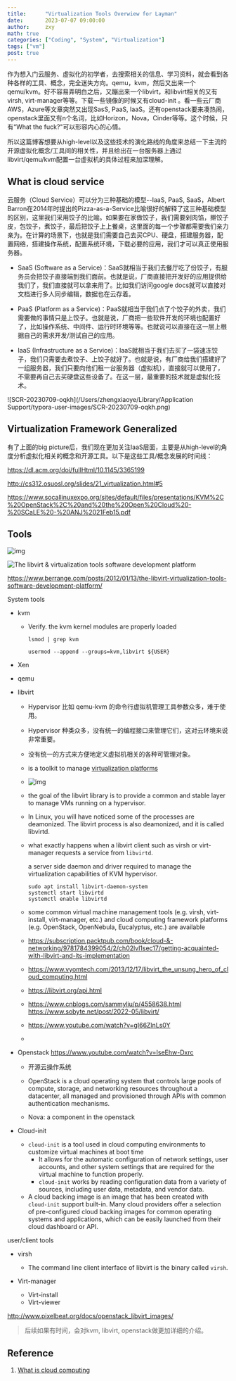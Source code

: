 ```yaml
---
title:      "Virtualization Tools Overwiew for Layman"
date:       2023-07-07 09:00:00
author:     zxy
math: true
categories: ["Coding", "System", "Virtualization"]
tags: ["vm"]
post: true
---
```


作为想入门云服务、虚拟化的初学者，去搜索相关的信息、学习资料，就会看到各种各样的工具、概念，完全迷失方向。qemu，kvm，然后又出来一个qemu/kvm。好不容易弄明白之后，又蹦出来一个libvirt，和libvirt相关的又有virsh, virt-manager等等。下载一些镜像的时候又有cloud-init 。看一些云厂商AWS，Azure等文章突然又出现SasS, PaaS, IaaS。还有openstack要来凑热闹，openstack里面又有n个名词，比如Horizon，Nova，Cinder等等。这个时候，只有“What the fuck?"可以形容内心的心情。

所以这篇博客想要从high-level以及这些技术的演化路线的角度来总结一下主流的开源虚拟化概念/工具间的相关性，并且给出在一台服务器上通过libvirt/qemu/kvm配置一台虚拟机的具体过程来加深理解。

## What is cloud service

云服务（Cloud Service）可以分为三种基础的模型--IaaS, PaaS, SaaS，Albert Barron在2014年时提出的Pizza-as-a-Service比喻很好的解释了这三种基础模型的区别，这里我们采用饺子的比喻。如果要在家做饺子，我们需要剁肉馅，擀饺子皮，包饺子，煮饺子，最后把饺子上上餐桌，这里面的每一个步骤都需要我们亲力亲为。在计算的场景下，也就是我们需要自己去买CPU、硬盘，搭建服务器，配置网络，搭建操作系统，配置系统环境，下载必要的应用，我们才可以真正使用服务器。

- SaaS (Software as a Service)：SaaS就相当于我们去餐厅吃了份饺子，有服务员会把饺子直接端到我们面前。也就是说，厂商直接把开发好的应用提供给我们了，我们直接就可以拿来用了。比如我们访问google docs就可以直接对文档进行多人同步编辑，数据也在云存着。

- PaaS (Platform as a Service)：PaaS就相当于我们点了个饺子的外卖，我们需要做的事情只是上饺子。也就是说，厂商把一些软件开发的环境也配置好了，比如操作系统、中间件、运行时环境等等。也就说可以直接在这一层上根据自己的需求开发/测试自己的应用。
- IaaS (Infrastructure as a Service)：IaaS就相当于我们去买了一袋速冻饺子，我们只需要去煮饺子、上饺子就好了。也就是说，有厂商给我们搭建好了一组服务器，我们只要向他们租一台服务器（虚拟机），直接就可以使用了，不需要再自己去买硬盘这些设备了。在这一层，最重要的技术就是虚拟化技术。

![SCR-20230709-oqkh](/Users/zhengxiaoye/Library/Application Support/typora-user-images/SCR-20230709-oqkh.png)

## Virtualization Framework Generalized

有了上面的big picture后，我们现在更加关注IaaS层面，主要是从high-level的角度分析虚拟化相关的概念和开源工具。以下是这些工具/概念发展的时间线：





https://dl.acm.org/doi/fullHtml/10.1145/3365199

http://cs312.osuosl.org/slides/21_virtualization.html#5

https://www.socallinuxexpo.org/sites/default/files/presentations/KVM%2C%20OpenStack%2C%20and%20the%20Open%20Cloud%20-%20SCaLE%20-%20ANJ%2021Feb15.pdf

## Tools



![img](https://linux-blog.anracom.com/wp-content/uploads/2021/02/Spice_basic_800.gif)

![The libvirt & virtualization tools software development platform](http://berrange.com/wp-content/uploads/2012/01/virt-platform-2.png)



https://www.berrange.com/posts/2012/01/13/the-libvirt-virtualization-tools-software-development-platform/

System tools

- kvm

  - Verify. the kvm kernel modules are properly loaded

    `lsmod | grep kvm`

    `usermod --append --groups=kvm,libvirt ${USER}`

- Xen

- qemu

- libvirt

  - Hypervisor 比如 qemu-kvm 的命令行虚拟机管理工具参数众多，难于使用。

  - Hypervisor 种类众多，没有统一的编程接口来管理它们，这对云环境来说非常重要。

  - 没有统一的方式来方便地定义虚拟机相关的各种可管理对象。

  - is a toolkit to manage [virtualization platforms](https://libvirt.org/platforms.html)

  - ![img](https://upload.wikimedia.org/wikipedia/commons/thumb/d/d0/Libvirt_support.svg/300px-Libvirt_support.svg.png)

  - the goal of the libvirt library is to provide a common and stable layer to manage VMs running on a hypervisor.

  - In Linux, you will have noticed some of the processes are deamonized. The libvirt process is also deamonized, and it is called libvirtd.

  - what exactly happens when a libvirt client such as virsh or virt-manager requests a service from `libvirtd`. 

    a server side daemon and driver required to manage the virtualization capabilities of KVM hypervisor.

    ```shell
    sudo apt install libvirt-daemon-system
    systemctl start libvirtd
    systemctl enable libvirtd
    ```

    

  - some common virtual machine management tools (e.g. virsh, virt-install, virt-manager, etc.) and cloud computing framework platforms (e.g. OpenStack, OpenNebula, Eucalyptus, etc.) are available

  - https://subscription.packtpub.com/book/cloud-&-networking/9781784399054/2/ch02lvl1sec17/getting-acquainted-with-libvirt-and-its-implementation

  - https://www.vyomtech.com/2013/12/17/libvirt_the_unsung_hero_of_cloud_computing.html

  - https://libvirt.org/api.html

  - https://www.cnblogs.com/sammyliu/p/4558638.html https://www.sobyte.net/post/2022-05/libvirt/

  - https://www.youtube.com/watch?v=gI66ZlnLs0Y

  - 

- Openstack https://www.youtube.com/watch?v=IseEhw-Dxrc

  - 开源云操作系统

  - OpenStack is a cloud operating system that controls large pools of compute, storage, and networking resources throughout a datacenter, all managed and provisioned through APIs with common authentication mechanisms.

  - Nova: a component in the openstack

    

- Cloud-init
  - `cloud-init` is a tool used in cloud computing environments to customize virtual machines at boot time
    - It allows for the automatic configuration of network settings, user accounts, and other system settings that are required for the virtual machine to function properly.
    -  `cloud-init` works by reading configuration data from a variety of sources, including user data, metadata, and vendor data.
  - A cloud backing image is an image that has been created with `cloud-init` support built-in.  Many cloud providers offer a selection of pre-configured cloud backing images for common operating systems and applications, which can be easily launched from their cloud dashboard or API.

user/client tools

- virsh
  - The command line client interface of libvirt is the binary called `virsh`.

- Virt-manager
  - Virt-install
  - Virt-viewer

http://www.pixelbeat.org/docs/openstack_libvirt_images/



>  后续如果有时间，会对kvm, libvirt, openstack做更加详细的介绍。

## Reference

1. [What is cloud computing](https://dev.to/inesattia/openstack-11pd)

